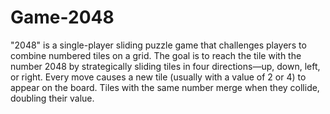 # Game-2048
"2048" is a single-player sliding puzzle game that challenges players to combine numbered tiles on a grid.
The goal is to reach the tile with the number 2048 by strategically sliding tiles in four directions—up, down, left, or right.
Every move causes a new tile (usually with a value of 2 or 4) to appear on the board.
Tiles with the same number merge when they collide, doubling their value.
